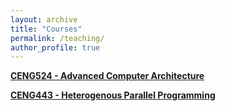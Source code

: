 ```yaml
---
layout: archive
title: "Courses"
permalink: /teaching/
author_profile: true
---
```



**[CENG524 - Advanced Computer Architecture](https://ceng.iyte.edu.tr/courses/ceng-524/)**

**[CENG443 - Heterogenous Parallel Programming](https://ceng.iyte.edu.tr/courses/ceng-443/)**


